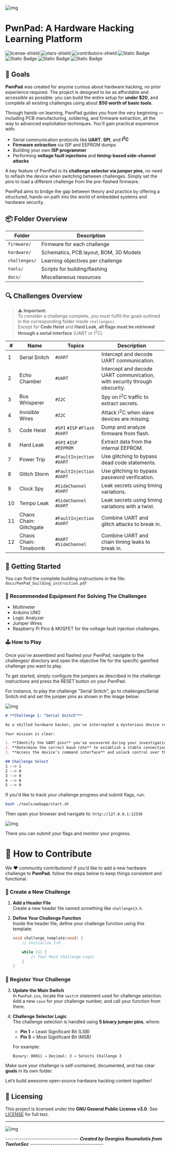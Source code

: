 ![img](https://github.com/twelvesec/PwnPad/blob/main/docs/img/pwnpad.gif?raw=true)
# PwnPad: A Hardware Hacking Learning Platform


 ![license-shield](https://img.shields.io/github/license/twelvesec/PwnPad) ![stars-shield](https://img.shields.io/github/stars/twelvesec/PwnPad) ![contributors-shield](https://img.shields.io/github/contributors/twelvesec/PwnPad) ![Static Badge](https://img.shields.io/badge/HTML5-blue) ![Static Badge](https://img.shields.io/badge/CSS3-green) ![Static Badge](https://img.shields.io/badge/JavaScript-red) ![Static Badge](https://img.shields.io/badge/Arduino-blue)


## 🎯 Goals

**PwnPad** was created for anyone curious about hardware hacking, no prior experience required. The project is designed to be as affordable and accessible as possible: you can build the entire setup for **under \$20**, and complete all existing challenges using about **\$50 worth of basic tools**.

Through hands-on learning, PwnPad guides you from the very beginning — including PCB manufacturing, soldering, and firmware extraction, all the way to advanced exploitation techniques. You'll gain practical experience with:

* Serial communication protocols like **UART**, **SPI**, and **I<sup>2</sup>C**
* **Firmware extraction** via ISP and EEPROM dumps
* Building your own **ISP programmer**
* Performing **voltage fault injections** and **timing-based side-channel attacks**

A key feature of PwnPad is its **challenge selector via jumper pins**, no need to reflash the device when switching between challenges. Simply set the pins to load a different challenge from the pre-flashed firmware.

PwnPad aims to bridge the gap between theory and practice by offering a structured, hands-on path into the world of embedded systems and hardware security.



## 📦 Folder Overview

| Folder        | Description                            |
| ------------- | -------------------------------------- |
| `firmware/`   | Firmware for each challenge            |
| `hardware/`   | Schematics, PCB layout, BOM, 3D Models | 
| `challenges/` | Learning objectives per challenge      |
| `tools/`      | Scripts for building/flashing          |
| `docs/`       | Miscellaneous resources                |



## 🔍 Challenges Overview

>⚠️ **Important:**  
>To consider a challenge complete, you must fulfill the goals outlined in the corresponding folder inside `challenges/`.  
>Except for **Code Heist** and **Hard Leak**, **all flags must be retrieved through a serial interface** (UART or I<sup>2</sup>C).

|#|Name|Topics|Description|
|---|---|---|---|
|1|Serial Snitch|`#UART`|Intercept and decode UART communication.|
|2|Echo Chamber|`#UART`|Intercept and decode UART communication, with security through obscurity.|
|3|Bus Whisperer|`#I2C`|Spy on I<sup>2</sup>C traffic to extract secrets.|
|4|Invisible Wires|`#I2C`|Attack I<sup>2</sup>C when slave devices are missing.|
|5|Code Heist|`#SPI` `#ISP` `#Flash` `#UART`|Dump and analyze firmware from flash.|
|6|Hard Leak|`#SPI` `#ISP` `#EEPROM`|Extract data from the internal EEPROM.|
|7|Power Trip|`#FaultInjection` `#UART`|Use glitching to bypass dead code statements.|
|8|Glitch Storm|`#FaultInjection` `#UART`|Use glitching to bypass password verification.|
|9|Clock Spy|`#SideChannel` `#UART`|Leak secrets using timing variations.|
|10|Tempo Leak|`#SideChannel` `#UART`|Leak secrets using timing variations with a twist.|
|11|Chaos Chain: Glitchgate|`#FaultInjection` `#UART` |Combine UART and glitch attacks to break in.|
|12|Chaos Chain: Timebomb|`#UART` `#SideChannel`|Combine UART and chain timing leaks to break in.|

## 🚀 Getting Started

You can find the complete building instructions in the file: `docs/PwnPad_building_instruction.pdf`

### 🔬 Recommended Equipment For Solving The Challenges
- Multimeter
- Arduino UNO
- Logic Analyzer
- Jumper Wires
- Raspberry Pi Pico & MOSFET for the voltage fault injection challenges.

### 🕹️ How to Play

Once you've assembled and flashed your PwnPad, navigate to the challenges/ directory and open the objective file for the specific gamified challenge you want to play.

To get started, simply configure the jumpers as described in the challenge instructions and press the RESET button on your PwnPad.

For instance, to play the challenge "Serial Snitch", go to challenges/Serial Snitch.md and set the jumper pins as shown in the image below:

![img](https://github.com/twelvesec/PwnPad/blob/main/docs/img/modeselect-example.png?raw=true)

````md
# **Challenge 1: "Serial Snitch"**

As a skilled hardware hacker, you've intercepted a mysterious device recovered from a rogue tech syndicate. The device, dubbed **"Specter-1"**, controls access to a secret underground server, but its interface remains locked behind an unknown UART configuration.

Your mission is clear:

1. **Identify the UART pins** you've uncovered during your investigation.
2. **Determine the correct baud rate** to establish a stable connection.
3. **Access the device’s command interface** and unlock control over the system’s lighting grid.

## Challenge Select
1 --> 1
2 --> 0
3 --> 0
4 --> 0
5 --> 0
```` 

If you'd like to track your challenge progress and submit flags, run:


```bash
bash ./tools/webapp/start.sh
```
Then open your browser and navigate to: `http://127.0.0.1:12530`

![img](https://github.com/twelvesec/PwnPad/blob/main/docs/img/submitpage.png?raw=true)

There you can submit your flags and monitor your progress.

# 🤝 How to Contribute

We ❤️ community contributions! If you’d like to add a new hardware challenge to **PwnPad**, follow the steps below to keep things consistent and functional.

### 🧩 Create a New Challenge

1. **Add a Header File**  
   Create a new header file named something like `challenge13.h`.

2. **Define Your Challenge Function**  
   Inside the header file, define your challenge function using this template:

   ```cpp
   void challenge_template(void) {
       // Initialize I/O

       while (1) {
           // Your Main Challenge Logic
       }
   }
   ```

### 🔀 Register Your Challenge

3. **Update the Main Switch**  
   In `PwnPad.ino`, locate the `switch` statement used for challenge selection. Add a new `case` for your challenge number, and call your function from there.

4. **Challenge Selector Logic**  
   The challenge selection is handled using **5 binary jumper pins**, where:
   - **Pin 1** = Least Significant Bit (LSB)  
   - **Pin 5** = Most Significant Bit (MSB)  

   For example:  
   ```
   Binary: 00011 → Decimal: 3 → Selects Challenge 3
   ```

Make sure your challenge is self-contained, documented, and has clear **goals** in its own folder.

Let’s build awesome open-source hardware hacking content together!


## 🪪 Licensing

This project is licensed under the **GNU General Public License v3.0**. See [LICENSE](LICENSE) for full text.

---

![img](https://github.com/twelvesec/PwnPad/blob/main/docs/img/pwnpad-board.png?raw=true)

------------------------------------ ***Created by Georgios Roumeliotis from TwelveSec*** ------------------------------------
